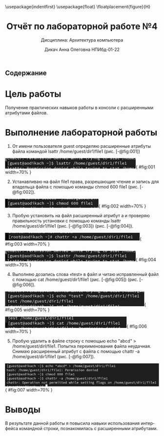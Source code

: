 ﻿---
## Front matter
title: "Отчёт по лабораторной работе №4"
subtitle: "Дисциплина: Архитектура компьютера"
author: "Дикач Анна Олеговна НПИбд-01-22"

## Generic otions
lang: ru-RU
toc-title: "Содержание"

## Bibliography
bibliography: bib/cite.bib
csl: pandoc/csl/gost-r-7-0-5-2008-numeric.csl

## Pdf output format
toc: true # Table of contents
toc-depth: 2
lof: true # List of figures
lot: true # List of tables
fontsize: 12pt
linestretch: 1.5
papersize: a4
documentclass: scrreprt
## I18n polyglossia
polyglossia-lang:
  name: russian
polyglossia-otherlangs:
  name: english
## I18n babel
babel-lang: russian
babel-otherlangs: english
## Fonts
mainfont: Arial
romanfont: Arial
sansfont: Arial
monofont: Arial
mainfontoptions: Ligatures=TeX
romanfontoptions: Ligatures=TeX
sansfontoptions: Ligatures=TeX,Scale=MatchLowercase
monofontoptions: Scale=MatchLowercase,Scale=0.9
## Biblatex
biblatex: true
biblio-style: "gost-numeric"
biblatexoptions:
  - parentracker=true
  - backend=biber
  - hyperref=auto
  - language=auto
  - autolang=other*
  - citestyle=gost-numeric
## Pandoc-crossref LaTeX customization
figureTitle: "Рис."
tableTitle: "Таблица"
listingTitle: "Листинг"
lofTitle: "Список иллюстраций"
lotTitle: "Список таблиц"
lolTitle: "Листинги"
## Misc options
indent: true
header-includes:
  - \usepackage{indentfirst}
  - \usepackage{float} # keep figures where there are in the text
  - \floatplacement{figure}{H} # keep figures where there are in the text
---

# Цель работы

Получение практических навыков работы в консоли с расширенными атрибутами файлов.

# Выполнение лабораторной работы

1. От имени пользователя guest определяю расширенные атрибуты файла командой lsattr /home/guest/dir1/file1 (рис. [-@fig:001])

![Определение атрибутов](image/pic1.png){ #fig:001 width=70% }

2. Устанавливаю на файл file1 права, разрешающие чтение и запись для владельца файла с помощью команды chmod 600 file1 (рис. [-@fig:002]). 

![Установка изменений](image/pic2.png){ #fig:002 width=70% }

3. Пробую установить на файл расширенный атрибут a и проверяю правильность установки с помощью команды lsattr /home/guest/dir1/file1 (рис. [-@fig:003]) (рис. [-@fig:004]).

![Команда для установки атрибута](image/pic3.png){ #fig:003 width=70% }

![Команда для проверки](image/pic4.png){ #fig:004 width=70% }


4.  Выполняю дозапись слова «test» в файл и читаю исправленный файл с помощью cat /home/guest/dir1/file1 (рис. [-@fig:005]) (рис. [-@fig:006]). 

![Команда для дозаписи слова](image/pic5.png){ #fig:005 width=70% }

![Команда для чтения файла](image/pic6.png){ #fig:006 width=70% }


5. Пробую удалить в файле строку с помощью echo "abcd" > /home/guest/dirl/file1. Попытка переименования файла неудачная. Снимаю расширенный атрибут с файла с помощью chattr -a /home/guest/dir1/file1  (рис. [-@fig:007]). 

![Работа в консоли](image/pic7.png){ #fig:007 width=70% }


# Выводы

В результате данной работы я повысила навыки использования интерфейса командной строки, познакомилась с расширенными атрибутами.
